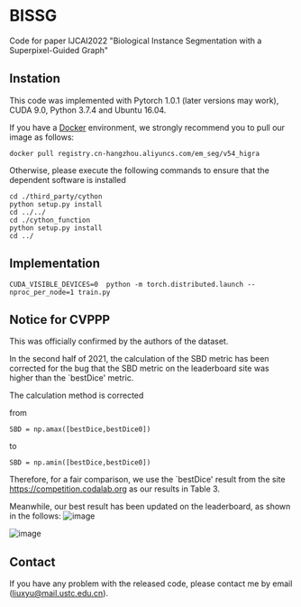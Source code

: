 # BISSG
 Code for paper IJCAI2022 "Biological Instance Segmentation with a Superpixel-Guided Graph"


## Instation
This code was implemented with Pytorch 1.0.1 (later versions may work), CUDA 9.0, Python 3.7.4 and Ubuntu 16.04. 

If you have a [Docker](https://www.docker.com/) environment, we strongly recommend you to pull our image as follows:

```shell
docker pull registry.cn-hangzhou.aliyuncs.com/em_seg/v54_higra
```
Otherwise, please execute the following commands to ensure that the dependent software is installed
```shell
cd ./third_party/cython
python setup.py install
cd ../../
cd ./cython_function
python setup.py install
cd ../
```

## Implementation
```shell
CUDA_VISIBLE_DEVICES=0  python -m torch.distributed.launch --nproc_per_node=1 train.py
```

## Notice for CVPPP
This was officially confirmed by the authors of the dataset.

In the second half of 2021, the calculation of the SBD metric has been corrected for the bug that the SBD metric on the leaderboard site was higher than the `bestDice' metric. 

The calculation method is corrected

from
```shell
SBD = np.amax([bestDice,bestDice0])
```
to
```shell
SBD = np.amin([bestDice,bestDice0])
```
Therefore, for a fair comparison, we use the `bestDice' result from the site https://competition.codalab.org as our results in Table 3.

Meanwhile, our best result has been updated on the leaderboard, as shown in the follows:
![image](https://user-images.githubusercontent.com/54794058/173181929-e79c1d68-bd15-4d7a-b98f-a22707780a82.png)

![image](https://user-images.githubusercontent.com/54794058/168408336-22a147db-a7dd-4395-99b1-37c547e82d5a.png)

## Contact

If you have any problem with the released code, please contact me by email (liuxyu@mail.ustc.edu.cn).

